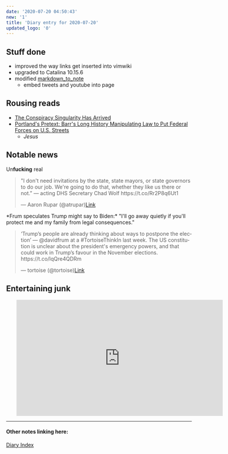 ```yaml
---
date: '2020-07-20 04:50:43'
new: '1'
title: 'Diary entry for 2020-07-20'
updated_logo: '0'
---
```

## Stuff done
* improved the way links get inserted into vimwiki
* upgraded to Catalina 10.15.6
* modified [markdown_to_note](/markdown_to_note)
  * embed tweets and youtube into page

## Rousing reads
* [The Conspiracy Singularity Has Arrived](https://www.vice.com/en_us/article/v7gz53/the-conspiracy-singularity-has-arrived?utm_source=digg)
* [Portland's Pretext: Barr's Long History Manipulating Law to Put Federal Forces on U.S. Streets](https://www.justsecurity.org/71512/portlands-pretext-barrs-long-history-manipulating-law-to-put-federal-forces-on-u-s-streets/)
  * *Jesus*

## Notable news
Un**fucking** real
<blockquote class="twitter-tweet"><p lang="en" dir="ltr">"I don't need invitations by the state, state mayors, or state governors to do our job. We're going to do that, whether they like us there or not.” — acting DHS Secretary Chad Wolf https://t.co/Rr2P8q6Ut1</p>&mdash; Aaron Rupar (@atrupar)<a href="https://twitter.com/atrupar/status/1285224329878306817)?ref_src=twsrc%5#tfw">Link</a></blockquote><script async src="https://platform.twitter.com/widgets.js" charset="utf-8"></script>
*Frum speculates Trump might say to Biden:* "I'll go away quietly if you'll protect me and my family from legal consequences."
<blockquote class="twitter-tweet"><p lang="en" dir="ltr">‘Trump’s people are already thinking about ways to postpone the election’ — @davidfrum at a #TortoiseThinkIn last week. The US constitution is unclear about the president's emergency powers, and that could work in Trump’s favour in the November elections. https://t.co/lqQre4QDRm</p>&mdash; tortoise (@tortoise)<a href="https://twitter.com/tortoise/status/1285288366683099137)?ref_src=twsrc%5#tfw">Link</a></blockquote><script async src="https://platform.twitter.com/widgets.js" charset="utf-8"></script>

## Entertaining junk
<iframe width="560" style="margin-left: 2.0em" height="315" src="https://www.youtube.com/embed/1O0F4DIrzjo" frameborder="0" allow="accelerometer; autoplay; encrypted-media; gyroscope; picture-in-picture" allowfullscreen></iframe>

---
#### Other notes linking here:

[Diary Index](/diary)
